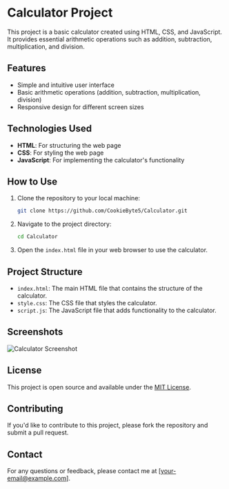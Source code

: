 
# Calculator Project

This project is a basic calculator created using HTML, CSS, and JavaScript. It provides essential arithmetic operations such as addition, subtraction, multiplication, and division.

## Features

- Simple and intuitive user interface
- Basic arithmetic operations (addition, subtraction, multiplication, division)
- Responsive design for different screen sizes

## Technologies Used

- **HTML**: For structuring the web page
- **CSS**: For styling the web page
- **JavaScript**: For implementing the calculator's functionality

## How to Use

1. Clone the repository to your local machine:
    ```sh
    git clone https://github.com/CookieByte5/Calculator.git
    ```

2. Navigate to the project directory:
    ```sh
    cd Calculator
    ```

3. Open the `index.html` file in your web browser to use the calculator.

## Project Structure

- `index.html`: The main HTML file that contains the structure of the calculator.
- `style.css`: The CSS file that styles the calculator.
- `script.js`: The JavaScript file that adds functionality to the calculator.

## Screenshots

![Calculator Screenshot](screenshot.png)

## License

This project is open source and available under the [MIT License](LICENSE).

## Contributing

If you'd like to contribute to this project, please fork the repository and submit a pull request.

## Contact

For any questions or feedback, please contact me at [your-email@example.com].
